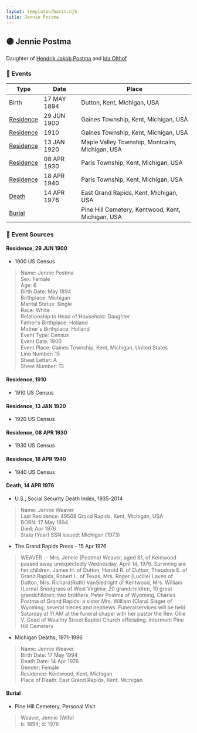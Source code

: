 ```yaml
---
layout: templates/basic.njk
title: Jennie Postma
---
```

## 🟣 Jennie Postma

Daughter of [Hendrik Jakob Postma](/people/3/31727152) and [Ida Olthof](/people/6/60020862)

### 📆 Events

Type | Date | Place
------ | ------ | ------
Birth | 17 MAY 1894 | Dutton, Kent, Michigan, USA
[Residence](#event-event-0) | 29 JUN 1900 | Gaines Township, Kent, Michigan, USA
[Residence](#event-event-1) | 1910 | Gaines Township, Kent, Michigan, USA
[Residence](#event-event-2) | 13 JAN 1920 | Maple Valley Township, Montcalm, Michigan, USA
[Residence](#event-event-3) | 08 APR 1930 | Paris Township, Kent, Michigan, USA
[Residence](#event-event-4) | 18 APR 1940 | Paris Township, Kent, Michigan, USA
[Death](#event-event-8) | 14 APR 1976 | East Grand Rapids, Kent, Michigan, USA
[Burial](#event-event-9) |  | Pine Hill Cemetery, Kentwood, Kent, Michigan, USA

### 📰 Event Sources

#### <a id="event-event-0"></a> Residence, 29 JUN 1900
* 1900 US Census
>   
  > Name: Jennie Postma  
  > Sex: Female  
  > Age: 6  
  > Birth Date: May 1894  
  > Birthplace: Michigan  
  > Marital Status: Single  
  > Race: White  
  > Relationship to Head of Household: Daughter  
  > Father's Birthplace: Holland  
  > Mother's Birthplace: Holland  
  > Event Type: Census  
  > Event Date: 1900  
  > Event Place: Gaines Township, Kent, Michigan, United States  
  > Line Number: 15  
  > Sheet Letter: A  
  > Sheet Number: 13

#### <a id="event-event-1"></a> Residence, 1910
* 1910 US Census

#### <a id="event-event-2"></a> Residence, 13 JAN 1920
* 1920 US Census

#### <a id="event-event-3"></a> Residence, 08 APR 1930
* 1930 US Census

#### <a id="event-event-4"></a> Residence, 18 APR 1940
* 1940 US Census

#### <a id="event-event-8"></a> Death, 14 APR 1976
* U.S., Social Security Death Index, 1935-2014
>   
  > Name: Jennie Weaver  
  > Last Residence: 49508 Grand Rapids, Kent, Michigan, USA  
  > BORN: 17 May 1894  
  > Died: Apr 1976  
  > State (Year) SSN issued: Michigan (1973)
* The Grand Rapids Press  - 15 Apr 1976
>   
  > WEAVER -- Mrs. Jennie (Postma) Weaver, aged 81, of Kentwood passed away unexpectedly Wednesday, April 14, 1976. Surviving are her children, James H. of Dutton, Harold R. of Dutton, Theodore E. of Grand Rapids, Robert L. of Texas, Mrs. Roger (Lucille) Laven of Dutton, Mrs. Richard(Ruth) VanSledright of Kentwood, Mrs. William (Lorna) Snodgrass of West Virginia; 20 grandchildren, 10 great-grandchildren; two brothers, Peter Postma of Wyoming, Charles Postma of Grand Rapids; a sister Mrs. William (Clara) Slager of Wyoming; several nieces and nephews. Funeralservices will be held Saturday at 11 AM at the funeral chapel with her pastor the Rev. Ollie V. Goad of Wealthy Street Baptist Church officiating. Interment Pine Hill Cemetery
* Michigan Deaths, 1971-1996
>   
  > Name:  Jennie Weaver  
  > Birth Date: 17 May 1994  
  > Death Date: 14 Apr 1976  
  > Gender: Female  
  > Residence: Kentwood, Kent, Michigan  
  > Place of Death: East Grand Rapids, Kent, Michigan

#### <a id="event-event-9"></a> Burial
* Pine Hill Cemetery, Personal Visit
>   
  > Weaver, Jennie (Wife)  
  > b: 1894; d: 1976

